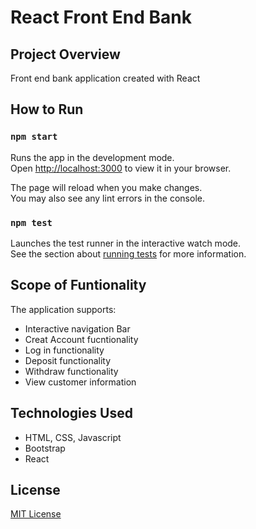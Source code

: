 # React Front End Bank

## Project Overview

Front end bank application created with React

## How to Run

### `npm start`

Runs the app in the development mode.\
Open [http://localhost:3000](http://localhost:3000) to view it in your browser.

The page will reload when you make changes.\
You may also see any lint errors in the console.

### `npm test`

Launches the test runner in the interactive watch mode.\
See the section about [running tests](https://facebook.github.io/create-react-app/docs/running-tests) for more information.

## Scope of Funtionality

The application supports:

- Interactive navigation Bar
- Creat Account fucntionality
- Log in functionality
- Deposit functionality
- Withdraw functionality
- View customer information

## Technologies Used

- HTML, CSS, Javascript
- Bootstrap
- React

## License

[MIT License](License)
